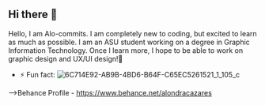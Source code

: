 ## Hi there 👋
Hello, I am Alo-commits. I am completely new to coding, but excited to learn as much as possible. I am an ASU student working on a degree in Graphic Information Technology. Once I learn more, I hope to be able to work on graphic design and UX/UI design!🌱 
- ⚡ Fun fact:
  ![6C714E92-AB9B-4BD6-B64F-C65EC5261521_1_105_c](https://github.com/user-attachments/assets/4967ac0c-1288-43dc-9c67-085a9b282276)

-->Behance Profile - https://www.behance.net/alondracazares
